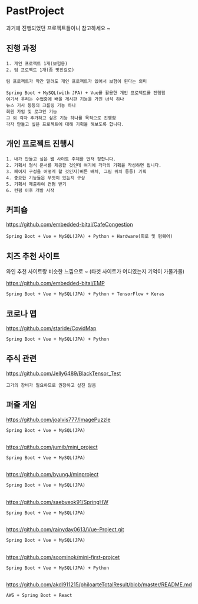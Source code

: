 # PastProject
과거에 진행되었던 프로젝트들이니 참고하세요 ~

## 진행 과정

```make
1. 개인 프로젝트 1개(보험용)
2. 팀 프로젝트 1개(좀 멋진걸로)

팀 프로젝트가 약간 말려도 개인 프로젝트가 있어서 보험이 된다는 의미

Spring Boot + MySQL(with JPA) + Vue를 활용한 개인 프로젝트를 진행함
여기서 우리는 수업중에 배울 게시판 기능을 가진 녀석 하나
뉴스 기사 등등의 크롤링 기능 하나
회원 가입 및 로그인 기능
그 외 각자 추가하고 싶은 기능 하나를 목적으로 진행함
각자 만들고 싶은 프로젝트에 대해 기획을 해보도록 합니다.
```

## 개인 프로젝트 진행시

```make
1. 내가 만들고 싶은 웹 사이트 주제를 먼저 정합니다.
2. 기획서 형식 문서를 제공할 것인데 여기에 각각의 기획을 작성하면 됩니다.
3. 페이지 구성을 어떻게 할 것인지(버튼 배치, 그림 위치 등등) 기획
4. 중요한 기능들은 무엇이 있는지 구상
5. 기획서 제출하여 컨펌 받기
6. 컨펌 이후 개발 시작
```

## 커피숍

https://github.com/embedded-bitai/CafeCongestion

```make
Spring Boot + Vue + MySQL(JPA) + Python + Hardware(회로 및 펌웨어)
```

## 치즈 추천 사이트

와인 추천 사이트랑 비슷한 느낌으로 ~ (타겟 사이트가 어디였는지 기억이 가물가물)  

https://github.com/embedded-bitai/EMP

```make
Spring Boot + Vue + MySQL(JPA) + Python + TensorFlow + Keras
```

## 코로나 맵

https://github.com/staride/CovidMap

```make
Spring Boot + Vue + MySQL(JPA) + Python
```

## 주식 관련

https://github.com/Jelly6489/BlackTensor_Test

```make
고가의 장비가 필요하므로 권장하고 싶진 않음
```

## 퍼즐 게임

https://github.com/joalvis777/ImagePuzzle

```make
Spring Boot + Vue + MySQL(JPA)
```

## 

https://github.com/jumib/mini_project

```make
Spring Boot + Vue + MySQL(JPA)
```

##

https://github.com/byungJ/minproject

```make
Spring Boot + Vue + MySQL(JPA)
```

##

https://github.com/saebyeok91/SpringHW

```make
Spring Boot + Vue + MySQL(JPA)
```

##

https://github.com/rainyday0613/Vue-Project.git

```make
Spring Boot + Vue + MySQL(JPA)
```

##

https://github.com/soominok/mini-first-projcet

```make
Spring Boot + Vue + MySQL(JPA) + Python
```

##

https://github.com/akdl911215/philoarteTotalResult/blob/master/README.md

```make
AWS + Spring Boot + React
```
